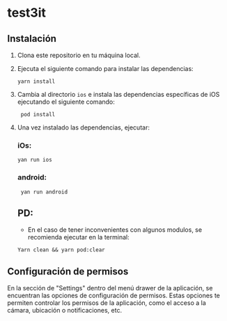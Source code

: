 # test3it

## Instalación

1. Clona este repositorio en tu máquina local.
2. Ejecuta el siguiente comando para instalar las dependencias:

   ```
   yarn install
   ```

3. Cambia al directorio `ios` e instala las dependencias específicas de iOS ejecutando el siguiente comando:
   ```
    pod install
   ```
4. Una vez instalado las dependencias, ejecutar:

   ### iOs:

   ```
   yan run ios
   ```

   ### android:

   ```
    yan run android
   ```

   ## PD:

   - En el caso de tener inconvenientes con algunos modulos, se recomienda ejecutar en la terminal:

   ```
   Yarn clean && yarn pod:clear
   ```

## Configuración de permisos

En la sección de "Settings" dentro del menú drawer de la aplicación, se encuentran las opciones de configuración de permisos. Estas opciones te permiten controlar los permisos de la aplicación, como el acceso a la cámara, ubicación o notificaciones, etc.
